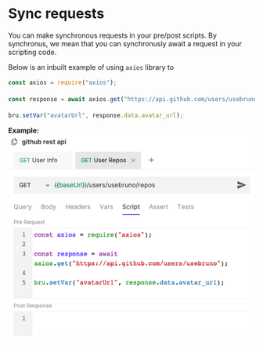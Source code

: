 # Sync requests

You can make synchronous requests in your pre/post scripts. By synchronus, we mean that you can synchronusly await a request in your scripting code.

Below is an inbuilt example of using `axios` library to 
```javascript
const axios = require("axios");

const response = await axios.get("https://api.github.com/users/usebruno");

bru.setVar("avatarUrl", response.data.avatar_url);
```

**Example:**
![sync requests](../public/images/sync-requests.png)

